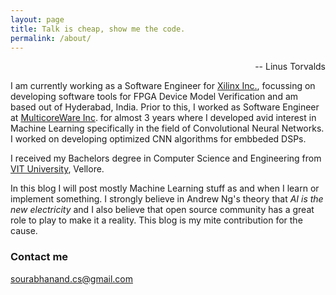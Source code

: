 ```yaml
---
layout: page
title: Talk is cheap, show me the code.
permalink: /about/
---
```

<div style="text-align: right">-- Linus Torvalds</div>


I am currently working as a Software Engineer for [Xilinx Inc.](https://www.xilinx.com/), focussing on developing software tools for FPGA Device Model Verification and am based out of Hyderabad, India.
Prior to this, I worked as Software Engineer at [MulticoreWare Inc](https://multicorewareinc.com/). for almost 3 years where I developed avid interest in Machine Learning specifically in the field of Convolutional Neural Networks. I worked on developing optimized CNN algorithms for embbeded DSPs.

I received my Bachelors degree in Computer Science and Engineering from [VIT University](http://www.vit.ac.in/), Vellore.

In this blog I will post mostly Machine Learning stuff as and when I learn or implement something. I strongly believe in Andrew Ng's theory that *AI is the new electricity* and I also believe that open source community has a great role to play to make it a reality. This blog is my mite contribution for the cause.

### Contact me

[sourabhanand.cs@gmail.com](mailto:sourabhanand.cs@gmail.com)
